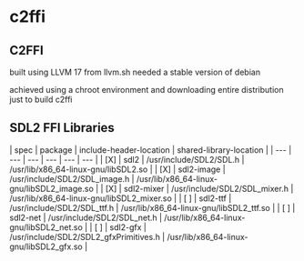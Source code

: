 # c2ffi

## C2FFI 

built using LLVM 17 from llvm.sh needed a stable version of debian 

achieved using a chroot environment and downloading entire distribution just to build c2ffi

## SDL2 FFI Libraries

| spec |   package |    include-header-location |       shared-library-location |
| --- | ---       | ---      |  ---     |  ---                       | --- |
| [X] | sdl2    |      /usr/include/SDL2/SDL.h               |    /usr/lib/x86_64-linux-gnu/libSDL2.so |
| [X] | sdl2-image |   /usr/include/SDL2/SDL_image.h         |    /usr/lib/x86_64-linux-gnu/libSDL2_image.so |
| [X] | sdl2-mixer |   /usr/include/SDL2/SDL_mixer.h         |    /usr/lib/x86_64-linux-gnu/libSDL2_mixer.so |
| [ ] | sdl2-ttf   |   /usr/include/SDL2/SDL_ttf.h           |    /usr/lib/x86_64-linux-gnu/libSDL2_ttf.so |
| [ ] | sdl2-net   |   /usr/include/SDL2/SDL_net.h           |     /usr/lib/x86_64-linux-gnu/libSDL2_net.so |
| [ ] | sdl2-gfx   |   /usr/include/SDL2/SDL2_gfxPrimitives.h |   /usr/lib/x86_64-linux-gnu/libSDL2_gfx.so |












